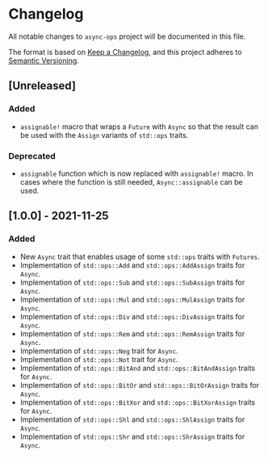 # Changelog

All notable changes to `async-ops` project will be documented in this file.

The format is based on [Keep a Changelog](https://keepachangelog.com/en/1.0.0/),
and this project adheres to
[Semantic Versioning](https://semver.org/spec/v2.0.0.html).

## [Unreleased]

### Added

- `assignable!` macro that wraps a `Future` with `Async` so that the result can
be used with the `Assign` variants of `std::ops` traits.

### Deprecated

- `assignable` function which is now replaced with `assignable!` macro. In cases
where the function is still needed, `Async::assignable` can be used.

## [1.0.0] - 2021-11-25

### Added

- New `Async` trait that enables usage of some `std::ops` traits with `Futures`.
- Implementation of `std::ops::Add` and `std::ops::AddAssign` traits for
`Async`.
- Implementation of `std::ops::Sub` and `std::ops::SubAssign` traits for
`Async`.
- Implementation of `std::ops::Mul` and `std::ops::MulAssign` traits for
`Async`.
- Implementation of `std::ops::Div` and `std::ops::DivAssign` traits for
`Async`.
- Implementation of `std::ops::Rem` and `std::ops::RemAssign` traits for
`Async`.
- Implementation of `std::ops::Neg` trait for `Async`.
- Implementation of `std::ops::Not` trait for `Async`.
- Implementation of `std::ops::BitAnd` and `std::ops::BitAndAssign` traits for
`Async`.
- Implementation of `std::ops::BitOr` and `std::ops::BitOrAssign` traits for
`Async`.
- Implementation of `std::ops::BitXor` and `std::ops::BitXorAssign` traits for
`Async`.
- Implementation of `std::ops::Shl` and `std::ops::ShlAssign` traits for
`Async`.
- Implementation of `std::ops::Shr` and `std::ops::ShrAssign` traits for
`Async`.
